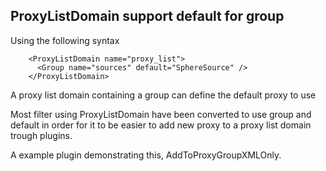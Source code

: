 ## ProxyListDomain support default for group

Using the following syntax

```
    <ProxyListDomain name="proxy_list">
      <Group name="sources" default="SphereSource" />
    </ProxyListDomain>
```

A proxy list domain containing a group can define the default proxy to use

Most filter using ProxyListDomain have been converted to use group and default
in order for it to be easier to add new proxy to a proxy list domain trough plugins.

A example plugin demonstrating this, AddToProxyGroupXMLOnly.
